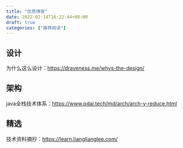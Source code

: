 ```yaml
---
title: "优质博客"
date: 2022-02-14T16:22:44+08:00
draft: true
categories: ["推荐阅读"]
---
```


## 设计

为什么这么设计：https://draveness.me/whys-the-design/

## 架构

java全栈技术体系：https://www.pdai.tech/md/arch/arch-y-reduce.html

## 精选

技术资料摘抄：https://learn.lianglianglee.com/
